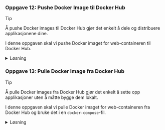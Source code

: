 ### **Oppgave 12: Pushe Docker Image til Docker Hub**

> [!TIP]  
> Å pushe Docker images til Docker Hub gjør det enkelt å dele og distribuere applikasjonene dine.

I denne oppgaven skal vi pushe Docker imaget for web-containeren til Docker Hub.

<details><summary>Løsning</summary>

**Steg 1: Registrer en bruker på Docker Hub**

1. Gå til [Docker Hub](https://hub.docker.com/) og registrer en ny bruker hvis du ikke allerede har en konto.
2. Bekreft e-postadressen din og logg inn på Docker Hub.

**Steg 2: Logg inn på Docker Hub fra kommandolinjen**

1. Åpne terminalen.
2. Kjør kommandoen `docker login` og følg instruksjonene for å logge inn med Docker Hub-brukeren din.

```sh
docker login
```

**Steg 3: Bygg Docker imaget**

1. Naviger til katalogen som inneholder `Dockerfile` for web-tjenesten.
2. Bygg Docker imaget ved å kjøre følgende kommando:

```sh
docker build -t brukernavn/web-app:latest .
```

> Erstatt `brukernavn` med ditt Docker Hub-brukernavn.

**Steg 4: Pushe Docker imaget til Docker Hub**

1. Kjør følgende kommando for å pushe imaget til Docker Hub:

```sh
docker push brukernavn/web-app:latest
```

> Erstatt `brukernavn` med ditt Docker Hub-brukernavn.

**Forklaring:**

1. **Registrering og pålogging**: Først registrerer vi en bruker på Docker Hub og logger inn fra kommandolinjen. Dette er nødvendig for å autentisere og autorisere push-operasjonen.
2. **Bygging av image**: Vi bygger Docker imaget ved hjelp av `docker build`-kommandoen. `-t` flagget brukes til å tagge imaget med et navn og en versjon (i dette tilfellet `latest`).
3. **Pushing av image**: Vi pusher Docker imaget til Docker Hub ved hjelp av `docker push`-kommandoen. Dette laster opp imaget til Docker Hub, slik at det kan deles og distribueres.

</details>

### **Oppgave 13: Pulle Docker Image fra Docker Hub**

> [!TIP]  
> Å pulle Docker images fra Docker Hub gjør det enkelt å sette opp applikasjoner uten å måtte bygge dem lokalt.

I denne oppgaven skal vi pulle Docker imaget for web-containeren fra Docker Hub og bruke det i en `docker-compose`-fil.

<details><summary>Løsning</summary>

**Steg 1: Logg inn på Docker Hub fra kommandolinjen**

1. Åpne terminalen.
2. Kjør kommandoen `docker login` og følg instruksjonene for å logge inn med Docker Hub-brukeren din.

```sh
docker login
```

**Steg 2: Pulled Docker imaget**

1. Kjør følgende kommando for å pulle imaget fra Docker Hub:

```sh
docker pull brukernavn/web-app:latest
```

> Erstatt `brukernavn` med ditt Docker Hub-brukernavn.

**Steg 3: Oppdater `docker-compose.yml`**

1. Åpne `docker-compose.yml`-filen.
2. Endre `build: .` til `image: brukernavn/web-app:latest` under `web`-tjenesten.

```yaml
version: '3'
services:
  web: 
    image: brukernavn/web-app:latest
    ports:
      - "8080:8080"
    environment:
      MYSQL_HOST: db
      MYSQL_USER: exampleuser
      MYSQL_PASSWORD: examplepass
      MYSQL_DATABASE: exampledb
    healthcheck:
      test: ["CMD-SHELL", "curl -f http://localhost:8080/nonex || exit 1"]
      interval: 30s
      timeout: 10s
      retries: 3
    command: ["sh", "-c", "node init-db.js && node app.js"]
    depends_on: 
      db:
        condition: service_healthy
    
  db:
    image: mysql:latest
    environment:
      MYSQL_ROOT_PASSWORD: example
      MYSQL_DATABASE: exampledb
      MYSQL_USER: exampleuser
      MYSQL_PASSWORD: examplepass
    ports: 
      - "3306:3306"
    volumes:
      - mysql-data:/var/lib/mysql
    healthcheck:
      test: ["CMD-SHELL", "mysqladmin ping -h localhost -u root -pexample"]
      interval: 10s
      timeout: 5s
      retries: 3

volumes:
  mysql-data:
```

**Forklaring:**

1. **Pålogging**: Vi logger inn på Docker Hub fra kommandolinjen for å autentisere og autorisere pull-operasjonen.
2. **Pulle image**: Vi pulle Docker imaget ved hjelp av `docker pull`-kommandoen. Dette laster ned imaget fra Docker Hub til din lokale maskin.
3. **Oppdatere `docker-compose.yml`**: Vi oppdaterer `docker-compose.yml`-filen for å bruke det pulled imaget i stedet for å bygge det lokalt. Dette gjør at `docker-compose` bruker det nedlastede imaget når den starter opp tjenestene.

</details>